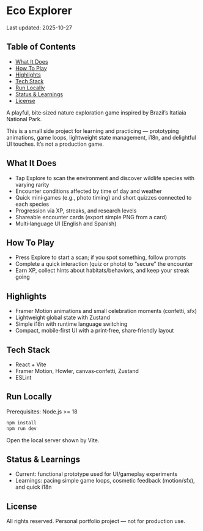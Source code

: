 # Eco Explorer

Last updated: 2025-10-27

## Table of Contents

<!-- TOC start -->
- [What It Does](#what-it-does)
- [How To Play](#how-to-play)
- [Highlights](#highlights)
- [Tech Stack](#tech-stack)
- [Run Locally](#run-locally)
- [Status & Learnings](#status-learnings)
- [License](#license)
<!-- TOC end -->

A playful, bite‑sized nature exploration game inspired by Brazil’s Itatiaia National Park.

This is a small side project for learning and practicing — prototyping animations, game loops, lightweight state management, i18n, and delightful UI touches. It’s not a production game.

## What It Does
- Tap Explore to scan the environment and discover wildlife species with varying rarity
- Encounter conditions affected by time of day and weather
- Quick mini‑games (e.g., photo timing) and short quizzes connected to each species
- Progression via XP, streaks, and research levels
- Shareable encounter cards (export simple PNG from a card)
- Multi‑language UI (English and Spanish)

## How To Play
- Press Explore to start a scan; if you spot something, follow prompts
- Complete a quick interaction (quiz or photo) to “secure” the encounter
- Earn XP, collect hints about habitats/behaviors, and keep your streak going

## Highlights
- Framer Motion animations and small celebration moments (confetti, sfx)
- Lightweight global state with Zustand
- Simple i18n with runtime language switching
- Compact, mobile‑first UI with a print‑free, share‑friendly layout

## Tech Stack
- React + Vite
- Framer Motion, Howler, canvas‑confetti, Zustand
- ESLint

## Run Locally
Prerequisites: Node.js >= 18

```bash
npm install
npm run dev
```

Open the local server shown by Vite.

## Status & Learnings
- Current: functional prototype used for UI/gameplay experiments
- Learnings: pacing simple game loops, cosmetic feedback (motion/sfx), and quick i18n

## License
All rights reserved. Personal portfolio project — not for production use.
